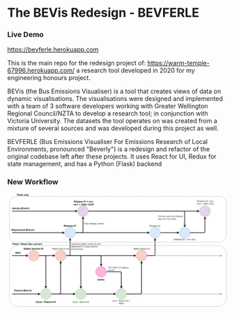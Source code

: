 # The BEVis Redesign - BEVFERLE

### Live Demo

https://bevferle.herokuapp.com

This is the main repo for the redesign project of: https://warm-temple-67996.herokuapp.com/
a research tool developed in 2020 for my engineering honours project.

BEVis (the Bus Emissions Visualiser) is a tool that creates views of data on dynamic visualisations. The visualisations were designed and implemented
with a team of 3 software developers working with Greater Wellington Regional Council/NZTA to develop a research tool; in conjunction with Victoria University. 
The datasets the tool operates on was created from a mixture of several sources and was developed during this project as well.

BEVFERLE (Bus Emissions Visualiser For Emissions Research of Local Environments, pronounced "Beverly") is a redesign and refactor of the original codebase left after these projects. It uses React for UI, Redux for state management,
and has a Python (Flask) backend

### New Workflow

<img src="./resources/gitworkflow.png"/>
